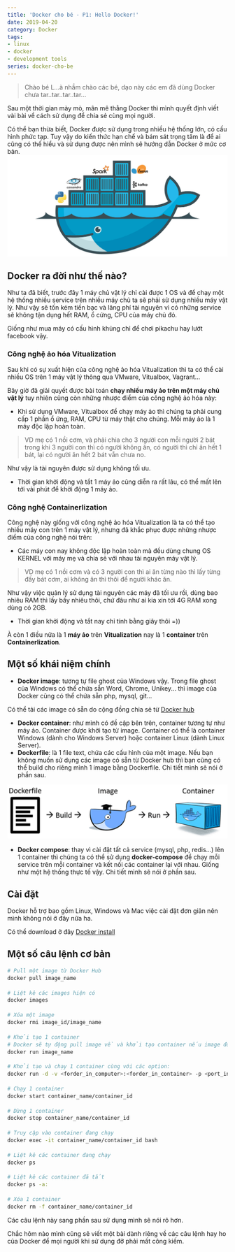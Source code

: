 ```yaml
---
title: 'Docker cho bé - P1: Hello Docker!'
date: 2019-04-20
category: Docker
tags:
- linux
- docker
- development tools
series: docker-cho-be
---
```

>Chào bé L...à nhầm chào các bé, dạo này các em đã dùng Docker chưa tar..tar..tar..tar...

Sau một thời gian mày mò, mân mê thằng Docker thì mình quyết định viết vài bài về cách sử dụng để chia sẻ cùng mọi người. 

Có thể bạn thừa biết, Docker được sử dụng trong nhiều hệ thống lớn, có cấu hình phức tạp. Tuy vậy do kiến thức hạn chế và bám sát trọng tâm là để ai cũng có thể hiểu và sử dụng được nên mình sẽ hướng dẫn Docker ở mức cơ bản.
![Docker cho bé](docker.png)

## Docker ra đời như thế nào?
Như ta đã biết, trước đây 1 máy chủ vật lý chỉ cài được 1 OS và để chạy một hệ thống nhiều service trên nhiều máy chủ ta sẽ phải sử dụng nhiều máy vật lý. Như vậy sẽ tốn kém tiền bạc và lãng phí tài nguyên vì có những service sẽ không tận dụng hết RAM, ổ cứng, CPU của máy chủ đó.

Giống như mua máy có cấu hình khủng chỉ để chơi pikachu hay lướt facebook vậy.

### Công nghệ ảo hóa Vitualization
Sau khi có sự xuất hiện của công nghệ ảo hóa Vitualization thì ta có thể cài nhiều OS trên 1 máy vật lý thông qua VMware, Vitualbox, Vagrant...

Bây giờ đã giải quyết được bài toán __chạy nhiều máy ảo trên một máy chủ vật lý__ tuy nhiên cũng còn những nhược điểm của công nghệ ảo hóa này:

- Khi sử dụng VMware, Vitualbox để chạy máy ảo thì chúng ta phải cung cấp 1 phần ổ ứng, RAM, CPU từ máy thật cho chúng. Mỗi máy ảo là 1 máy độc lập hoàn toàn.

>VD mẹ có 1 nồi cơm, và phải chia cho 3 người con mỗi người 2 bát trong khi 3 người con thì có người không ăn, có người thì chỉ ăn hết 1 bát, lại có người ăn hết 2 bát vẫn chưa no.

Như vậy là tài nguyên được sử dụng không tối ưu.

- Thời gian khởi động và tắt 1 máy ảo cũng diễn ra rất lâu, có thể mất lên tới vài phút để khởi động 1 máy ảo.

### Công nghệ Containerlization
Công nghệ này giống với công nghệ ảo hóa Vitualization là ta có thể tạo nhiều máy con trên 1 máy vật lý, nhưng đã khắc phục được những nhược điểm của công nghệ nói trên:
- Các máy con nay không độc lập hoàn toàn mà đều dùng chung OS KERNEL với máy mẹ và chia sẻ với nhau tài nguyên máy vật lý.

>VD mẹ có 1 nồi cơm và có 3 người con thì ai ăn từng nào thì lấy từng đấy bát cơm, ai không ăn thì thôi để người khác ăn.

Như vậy việc quản lý sử dụng tài nguyên các máy đã tối ưu rồi, dùng bao nhiêu RAM thì lấy bấy nhiêu thôi, chứ đâu như ai kia xin tới 4G RAM xong dùng có 2GB.

- Thời gian khởi động và tắt nay chỉ tính bằng giây thôi =))

À còn 1 điều nữa là 1 __máy ảo__ trên __Vitualization__ nay là 1 __container__ trên __Containerlization__. 

## Một số khái niệm chính
- __Docker image__: tương tự file ghost của Windows vậy. Trong file ghost của Windows có thể chứa sẵn Word, Chrome, Unikey... thì image của Docker cũng có thể chứa sẵn php, mysql, git... 

Có thể tải các image có sẵn do cộng đồng chia sẻ từ [Docker hub](https://hub.docker.com)
- __Docker container__: như mình có đề cập bên trên, container tương tự như máy ảo. Container được khởi tạo từ image. Container có thể là container Windows (dành cho Windows Server) hoặc container Linux (dành Linux Server).
- __Dockerfile__: là 1 file text, chứa các cấu hình của một image. Nếu bạn không muốn sử dụng các image có sẵn từ Docker hub thì bạn cũng có thể build cho riêng mình 1 image bằng Dockerfile. Chi tiết mình sẽ nói ở phần sau.

![Dockerfile](Dockerfile.png)
- __Docker compose__: thay vì cài đặt tất cả service (mysql, php, redis...) lên 1 container thì chúng ta có thể sử dụng __docker-compose__ để chạy mỗi service trên mỗi container và kết nối các container lại với nhau. Giống như một hệ thống thực tế vậy. Chi tiết mình sẽ nói ở phần sau. 

## Cài đặt
Docker hỗ trợ bao gồm Linux, Windows và Mac việc cài đặt đơn giản nên mình không nói ở đây nữa ha.

Có thể download ở đây [Docker install](https://docs.docker.com/install/)

## Một số câu lệnh cơ bản
```bash
# Pull một image từ Docker Hub
docker pull image_name

# Liệt kê các images hiện có
docker images

# Xóa một image
docker rmi image_id/image_name

# Khởi tạo 1 container
# Docker sẽ tự động pull image về và khởi tạo container nếu image đó chưa tồn tại trên máy (image chưa được pull)
docker run image_name

# Khởi tạo và chạy 1 container cùng với các option:
docker run -d -v <forder_in_computer>:<forder_in_container> -p <port_in_computer>:<port_in_container> -it <image_name> bash

# Chạy 1 container
docker start container_name/container_id

# Dừng 1 container
docker stop container_name/container_id

# Truy cập vào container đang chạy
docker exec -it container_name/container_id bash

# Liệt kê các container đang chạy
docker ps

# Liệt kê các container đã tắt
docker ps -a: 

# Xóa 1 container
docker rm -f container_name/container_id 
```

Các câu lệnh này sang phần sau sử dụng mình sẽ nói rõ hơn.

Chắc hôm nào mình cũng sẽ viết một bài dành riêng về các câu lệnh hay ho của Docker để mọi người khi sử dụng đỡ phải mất công kiếm.